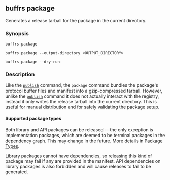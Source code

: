 ## buffrs package

Generates a release tarball for the package in the current directory.

### Synopsis

`buffrs package`

`buffrs package --output-directory <OUTPUT_DIRECTORY>`

`buffrs package --dry-run`

### Description

Like the [`publish`](buffrs-publish.md) command, the `package` command bundles
the package's protocol buffer files and manifest into a gzip-compressed tarball.
However, unlike the [`publish`](buffrs-publish.md) command it does not actually
interact with the registry, instead it only writes the release tarball into the
current directory. This is useful for manual distribution and for safely
validating the package setup.

#### Supported package types

Both library and API packages can be released -- the only exception is
implementation packages, which are deemed to be terminal packages in the
dependency graph. This may change in the future. More details in [Package
Types](../guide/package-types.md).

Library packages cannot have dependencies, so releasing this kind of package may
fail if any are provided in the manifest. API dependencies on library packages
is also forbidden and will cause releases to fail to be generated.
